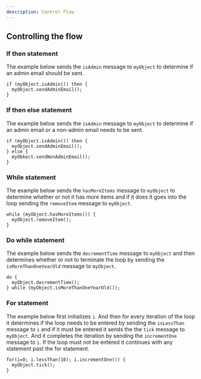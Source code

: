 ```yaml
---
description: Control Flow
---
```


## Controlling the flow

### If then statement

The example below sends the ```isAdmin``` message to ```myObject``` to
determine if an admin email should be sent.

  ```
  if (myObject.isAdmin()) then {
    myObject.sendAdminEmail();
  }
  ```

### If then else statement

The example below sends the ```isAdmin``` message to ```myObject``` to 
determine if an admin email or a non-admin email needs to be sent.

  ```
  if (myObject.isAdmin()) then {
    myObject.sendAdminEmail();
  } else {
    myObkect.sendNonAdminEmail();
  }
  ```

### While statement

The example below sends the ```hasMoreItems``` message to ```myObject``` to
determine whether or not it has more items and if it does it goes into the loop
sending the ```removeItem``` message to ```myObject```.

  ```
  while (myObject.hasMoreItems()) {
    myObject.removeItem();
  }
  ```

### Do while statement

The example below sends the ```decrementTime``` message to ```myObject``` and
then determines whether or not to terminate the loop by sending the
```isMoreThanOneYearOld``` message to ```myObject```.

  ```
  do {
    myObject.decrementTime();
  } while (myObject.isMoreThanOneYearOld());
  ```

### For statement

The example below first initializes ```i```. And then for every iteration of
the loop it determines if the loop needs to be entered by sending the 
```isLessThan``` message to ```i``` and if it must be entered it sends the
the ```tick``` message to ```myObject```. And it completes the iteration by
sending the ```incrementOne``` message to ```i```. If the loop must not be
entered it continues with any statement past the for statement. 

  ```
  for(i=0; i.lessThan(10); i.incrementOne()) {
    myObject.tick();
  }
  ```


